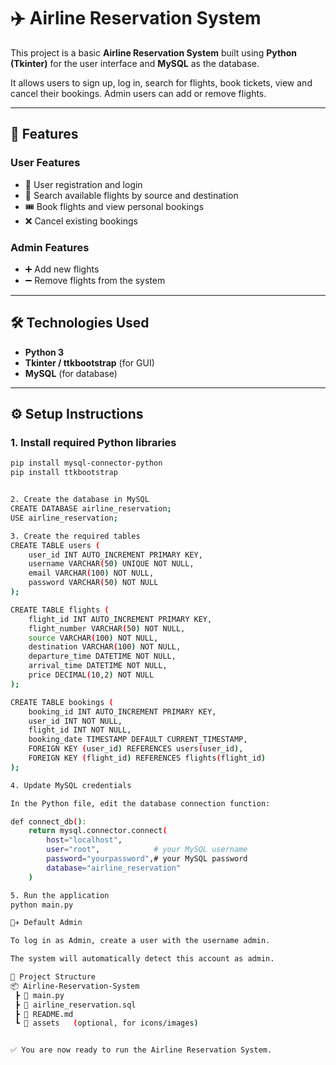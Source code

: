 # ✈️ Airline Reservation System  

This project is a basic **Airline Reservation System** built using **Python (Tkinter)** for the user interface and **MySQL** as the database.  

It allows users to sign up, log in, search for flights, book tickets, view and cancel their bookings. Admin users can add or remove flights.  

---

## 🚀 Features  

### User Features  
- 📝 User registration and login  
- 🔎 Search available flights by source and destination  
- 🎟️ Book flights and view personal bookings  
- ❌ Cancel existing bookings  

### Admin Features  
- ➕ Add new flights  
- ➖ Remove flights from the system  

---

## 🛠️ Technologies Used  
- **Python 3**  
- **Tkinter / ttkbootstrap** (for GUI)  
- **MySQL** (for database)  

---

## ⚙️ Setup Instructions  

### 1. Install required Python libraries  
```bash
pip install mysql-connector-python
pip install ttkbootstrap


2. Create the database in MySQL
CREATE DATABASE airline_reservation;
USE airline_reservation;

3. Create the required tables
CREATE TABLE users (
    user_id INT AUTO_INCREMENT PRIMARY KEY,
    username VARCHAR(50) UNIQUE NOT NULL,
    email VARCHAR(100) NOT NULL,
    password VARCHAR(50) NOT NULL
);

CREATE TABLE flights (
    flight_id INT AUTO_INCREMENT PRIMARY KEY,
    flight_number VARCHAR(50) NOT NULL,
    source VARCHAR(100) NOT NULL,
    destination VARCHAR(100) NOT NULL,
    departure_time DATETIME NOT NULL,
    arrival_time DATETIME NOT NULL,
    price DECIMAL(10,2) NOT NULL
);

CREATE TABLE bookings (
    booking_id INT AUTO_INCREMENT PRIMARY KEY,
    user_id INT NOT NULL,
    flight_id INT NOT NULL,
    booking_date TIMESTAMP DEFAULT CURRENT_TIMESTAMP,
    FOREIGN KEY (user_id) REFERENCES users(user_id),
    FOREIGN KEY (flight_id) REFERENCES flights(flight_id)
);

4. Update MySQL credentials

In the Python file, edit the database connection function:

def connect_db():
    return mysql.connector.connect(
        host="localhost",
        user="root",            # your MySQL username
        password="yourpassword",# your MySQL password
        database="airline_reservation"
    )

5. Run the application
python main.py

👨‍✈️ Default Admin

To log in as Admin, create a user with the username admin.

The system will automatically detect this account as admin.

📂 Project Structure
📦 Airline-Reservation-System
 ┣ 📜 main.py
 ┣ 📜 airline_reservation.sql
 ┣ 📜 README.md
 ┗ 📂 assets   (optional, for icons/images)


✅ You are now ready to run the Airline Reservation System.
